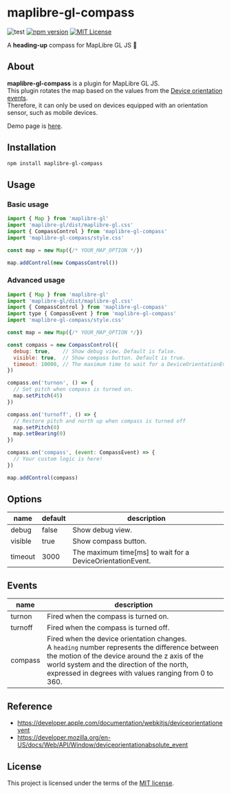 # maplibre-gl-compass

![test](https://github.com/qazsato/maplibre-gl-compass/actions/workflows/test.yml/badge.svg)
[![npm version](https://badge.fury.io/js/maplibre-gl-compass.svg)](https://badge.fury.io/js/maplibre-gl-compass)
[![MIT License](https://img.shields.io/badge/License-MIT-blue.svg)](LICENSE)

A **heading-up** compass for MapLibre GL JS 🧭

## About

**maplibre-gl-compass** is a plugin for MapLibre GL JS.  
This plugin rotates the map based on the values from the [Device orientation events](https://developer.mozilla.org/en-US/docs/Web/API/Device_orientation_events).  
Therefore, it can only be used on devices equipped with an orientation sensor, such as mobile devices.

Demo page is [here](https://qazsato.github.io/maplibre-gl-compass).

## Installation

```sh
npm install maplibre-gl-compass
```

## Usage

### Basic usage

```js
import { Map } from 'maplibre-gl'
import 'maplibre-gl/dist/maplibre-gl.css'
import { CompassControl } from 'maplibre-gl-compass'
import 'maplibre-gl-compass/style.css'

const map = new Map({/* YOUR_MAP_OPTION */})

map.addControl(new CompassControl())
```

### Advanced usage

```js
import { Map } from 'maplibre-gl'
import 'maplibre-gl/dist/maplibre-gl.css'
import { CompassControl } from 'maplibre-gl-compass'
import type { CompassEvent } from 'maplibre-gl-compass'
import 'maplibre-gl-compass/style.css'

const map = new Map({/* YOUR_MAP_OPTION */})

const compass = new CompassControl({
  debug: true,    // Show debug view. Default is false.
  visible: true,  // Show compass button. Default is true.
  timeout: 10000, // The maximum time to wait for a DeviceOrientationEvent. Default is 3000 [ms].
})

compass.on('turnon', () => {
  // Set pitch when compass is turned on.
  map.setPitch(45)
})

compass.on('turnoff', () => {
  // Restore pitch and north up when compass is turned off
  map.setPitch(0)
  map.setBearing(0)
})

compass.on('compass', (event: CompassEvent) => {
  // Your custom logic is here!
})

map.addControl(compass)
```

## Options

| name    | default | description                                                |
| ------- | ------- | ---------------------------------------------------------- |
| debug   | false   | Show debug view.                                           |
| visible | true    | Show compass button.                                       |
| timeout | 3000    | The maximum time[ms] to wait for a DeviceOrientationEvent. |

## Events

| name    | description                                                                                                                                                                                                                                                 |
| ------- | ----------------------------------------------------------------------------------------------------------------------------------------------------------------------------------------------------------------------------------------------------------- |
| turnon  | Fired when the compass is turned on.                                                                                                                                                                                                                        |
| turnoff | Fired when the compass is turned off.                                                                                                                                                                                                                       |
| compass | Fired when the device orientation changes. <br> A `heading` number represents the difference between the motion of the device around the z axis of the world system and the direction of the north, expressed in degrees with values ranging from 0 to 360. |

## Reference

- https://developer.apple.com/documentation/webkitjs/deviceorientationevent
- https://developer.mozilla.org/en-US/docs/Web/API/Window/deviceorientationabsolute_event

## License

This project is licensed under the terms of the [MIT license](https://github.com/qazsato/maplibre-gl-compass/blob/main/LICENSE).
